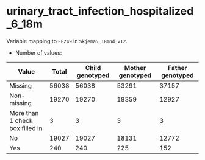 # urinary_tract_infection_hospitalized_6_18m
Variable mapping to `EE249` in `Skjema5_18mnd_v12`.
- Number of values:

| Value | Total | Child genotyped | Mother genotyped | Father genotyped |
| ----- | ----- | --------------- | ---------------- | ---------------- |
| Missing | 56038 | 56038 | 53291 | 37157 |
| Non-missing | 19270 | 19270 | 18359 | 12927 |
| More than 1 check box filled in | 3 | 3 | 3 |3 |
| No | 19027 | 19027 | 18131 |12772 |
| Yes | 240 | 240 | 225 |152 |



